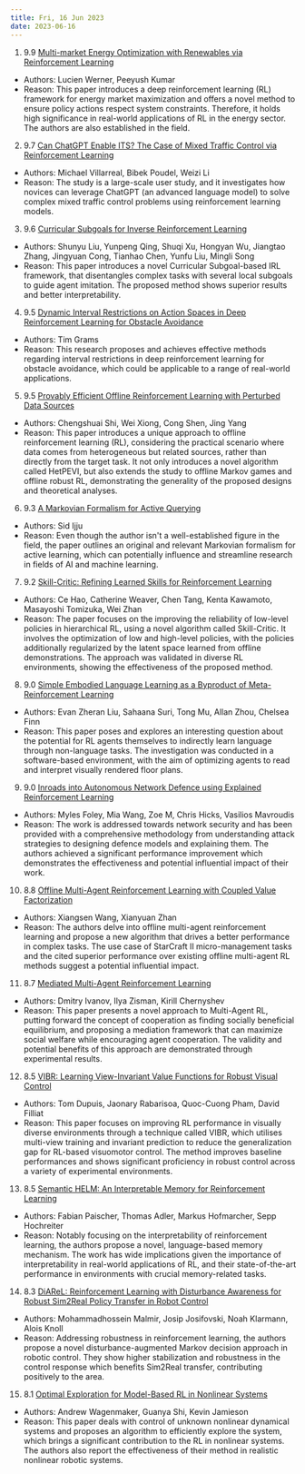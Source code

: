 ```yaml
---
title: Fri, 16 Jun 2023
date: 2023-06-16
---
```

1. 9.9 [Multi-market Energy Optimization with Renewables via Reinforcement Learning](https://arxiv.org/abs/2306.08147)
* Authors: Lucien Werner, Peeyush Kumar
* Reason: This paper introduces a deep reinforcement learning (RL) framework for energy market maximization and offers a novel method to ensure policy actions respect system constraints. Therefore, it holds high significance in real-world applications of RL in the energy sector. The authors are also established in the field.

2. 9.7 [Can ChatGPT Enable ITS? The Case of Mixed Traffic Control via Reinforcement Learning](https://arxiv.org/abs/2306.08094)
* Authors: Michael Villarreal, Bibek Poudel, Weizi Li
* Reason: The study is a large-scale user study, and it investigates how novices can leverage ChatGPT (an advanced language model) to solve complex mixed traffic control problems using reinforcement learning models.

3. 9.6 [Curricular Subgoals for Inverse Reinforcement Learning](https://arxiv.org/abs/2306.08232)
* Authors: Shunyu Liu, Yunpeng Qing, Shuqi Xu, Hongyan Wu, Jiangtao Zhang, Jingyuan Cong, Tianhao Chen, Yunfu Liu, Mingli Song
* Reason: This paper introduces a novel Curricular Subgoal-based IRL framework, that disentangles complex tasks with several local subgoals to guide agent imitation. The proposed method shows superior results and better interpretability.

4. 9.5 [Dynamic Interval Restrictions on Action Spaces in Deep Reinforcement Learning for Obstacle Avoidance](https://arxiv.org/abs/2306.08008)
* Authors: Tim Grams
* Reason: This research proposes and achieves effective methods regarding interval restrictions in deep reinforcement learning for obstacle avoidance, which could be applicable to a range of real-world applications.

5. 9.5 [Provably Efficient Offline Reinforcement Learning with Perturbed Data Sources](https://arxiv.org/abs/2306.08364)
* Authors: Chengshuai Shi, Wei Xiong, Cong Shen, Jing Yang
* Reason: This paper introduces a unique approach to offline reinforcement learning (RL), considering the practical scenario where data comes from heterogeneous but related sources, rather than directly from the target task. It not only introduces a novel algorithm called HetPEVI, but also extends the study to offline Markov games and offline robust RL, demonstrating the generality of the proposed designs and theoretical analyses.

6. 9.3 [A Markovian Formalism for Active Querying](https://arxiv.org/abs/2306.08001)
* Authors: Sid Ijju
* Reason: Even though the author isn't a well-established figure in the field, the paper outlines an original and relevant Markovian formalism for active learning, which can potentially influence and streamline research in fields of AI and machine learning.

7. 9.2 [Skill-Critic: Refining Learned Skills for Reinforcement Learning](https://arxiv.org/abs/2306.08388)
* Authors: Ce Hao, Catherine Weaver, Chen Tang, Kenta Kawamoto, Masayoshi Tomizuka, Wei Zhan
* Reason: The paper focuses on the improving the reliability of low-level policies in hierarchical RL, using a novel algorithm called Skill-Critic. It involves the optimization of low and high-level policies, with the policies additionally regularized by the latent space learned from offline demonstrations. The approach was validated in diverse RL environments, showing the effectiveness of the proposed method.

8. 9.0 [Simple Embodied Language Learning as a Byproduct of Meta-Reinforcement Learning](https://arxiv.org/abs/2306.08400)
* Authors: Evan Zheran Liu, Sahaana Suri, Tong Mu, Allan Zhou, Chelsea Finn
* Reason: This paper poses and explores an interesting question about the potential for RL agents themselves to indirectly learn language through non-language tasks. The investigation was conducted in a software-based environment, with the aim of optimizing agents to read and interpret visually rendered floor plans.

9. 9.0 [Inroads into Autonomous Network Defence using Explained Reinforcement Learning](https://arxiv.org/abs/2306.09318)
* Authors: Myles Foley, Mia Wang, Zoe M, Chris Hicks, Vasilios Mavroudis
* Reason: The work is addressed towards network security and has been provided with a comprehensive methodology from understanding attack strategies to designing defence models and explaining them. The authors achieved a significant performance improvement which demonstrates the effectiveness and potential influential impact of their work.

10. 8.8 [Offline Multi-Agent Reinforcement Learning with Coupled Value Factorization](https://arxiv.org/abs/2306.08900)
* Authors: Xiangsen Wang, Xianyuan Zhan
* Reason: The authors delve into offline multi-agent reinforcement learning and propose a new algorithm that drives a better performance in complex tasks. The use case of StarCraft II micro-management tasks and the cited superior performance over existing offline multi-agent RL methods suggest a potential influential impact.

11. 8.7 [Mediated Multi-Agent Reinforcement Learning](https://arxiv.org/abs/2306.08419)
* Authors: Dmitry Ivanov, Ilya Zisman, Kirill Chernyshev
* Reason: This paper presents a novel approach to Multi-Agent RL, putting forward the concept of cooperation as finding socially beneficial equilibrium, and proposing a mediation framework that can maximize social welfare while encouraging agent cooperation. The validity and potential benefits of this approach are demonstrated through experimental results.

12. 8.5 [VIBR: Learning View-Invariant Value Functions for Robust Visual Control](https://arxiv.org/abs/2306.08537)
* Authors: Tom Dupuis, Jaonary Rabarisoa, Quoc-Cuong Pham, David Filliat
* Reason: This paper focuses on improving RL performance in visually diverse environments through a technique called VIBR, which utilises multi-view training and invariant prediction to reduce the generalization gap for RL-based visuomotor control. The method improves baseline performances and shows significant proficiency in robust control across a variety of experimental environments.

13. 8.5 [Semantic HELM: An Interpretable Memory for Reinforcement Learning](https://arxiv.org/abs/2306.09312)
* Authors: Fabian Paischer, Thomas Adler, Markus Hofmarcher, Sepp Hochreiter
* Reason: Notably focusing on the interpretability of reinforcement learning, the authors propose a novel, language-based memory mechanism. The work has wide implications given the importance of interpretability in real-world applications of RL, and their state-of-the-art performance in environments with crucial memory-related tasks.

14. 8.3 [DiAReL: Reinforcement Learning with Disturbance Awareness for Robust Sim2Real Policy Transfer in Robot Control](https://arxiv.org/abs/2306.09010)
* Authors: Mohammadhossein Malmir, Josip Josifovski, Noah Klarmann, Alois Knoll
* Reason: Addressing robustness in reinforcement learning, the authors propose a novel disturbance-augmented Markov decision approach in robotic control. They show higher stabilization and robustness in the control response which benefits Sim2Real transfer, contributing positively to the area.

15. 8.1 [Optimal Exploration for Model-Based RL in Nonlinear Systems](https://arxiv.org/abs/2306.09210)
* Authors: Andrew Wagenmaker, Guanya Shi, Kevin Jamieson
* Reason: This paper deals with control of unknown nonlinear dynamical systems and proposes an algorithm to efficiently explore the system, which brings a significant contribution to the RL in nonlinear systems. The authors also report the effectiveness of their method in realistic nonlinear robotic systems.

